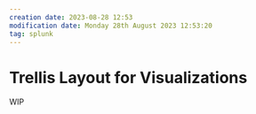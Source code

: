 ```yaml
---
creation date: 2023-08-28 12:53
modification date: Monday 28th August 2023 12:53:20
tag: splunk
---
```

# Trellis Layout for Visualizations

WIP